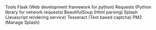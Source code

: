 Tools
Flask (Web development framework for python)
Requests (Python library for network requests)
BeautifulSoup (Html parsing)
Splash (Javascript rendering service)
Tesseract (Text based captcha)
PM2 (Manage Splash)
